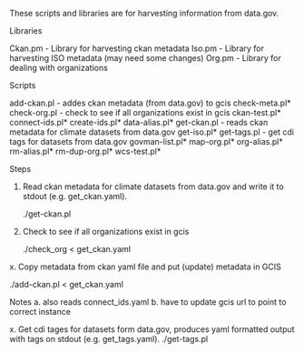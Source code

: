 These scripts and libraries are for harvesting information from data.gov.

Libraries

   Ckan.pm - Library for harvesting ckan metadata
   Iso.pm - Library for harvesting ISO metadata (may need some changes)
   Org.pm - Library for dealing with organizations

Scripts

   add-ckan.pl - addes ckan metadata (from data.gov) to gcis
   check-meta.pl*
   check-org.pl - check to see if all organizations exist in gcis
   ckan-test.pl*
   connect-ids.pl*
   create-ids.pl*
   data-alias.pl*
   get-ckan.pl - reads ckan metadata for climate datasets from data.gov
   get-iso.pl*
   get-tags.pl - get cdi tags for datasets from data.gov
   govman-list.pl*
   map-org.pl*
   org-alias.pl*
   rm-alias.pl*
   rm-dup-org.pl*
   wcs-test.pl*

Steps

1. Read ckan metadata for climate datasets from data.gov and write it to stdout (e.g. get_ckan.yaml).

   ./get-ckan.pl

2. Check to see if all organizations exist in gcis

   ./check_org < get_ckan.yaml

x. Copy metadata from ckan yaml file and put (update) metadata in GCIS

  ./add-ckan.pl < get_ckan.yaml

  Notes 
    a. also reads connect_ids.yaml
    b. have to update gcis url to point to correct instance

x. Get cdi tages for datasets form data.gov, produces yaml formatted output with tags on stdout (e.g. get_tags.yaml).
  ./get-tags.pl
